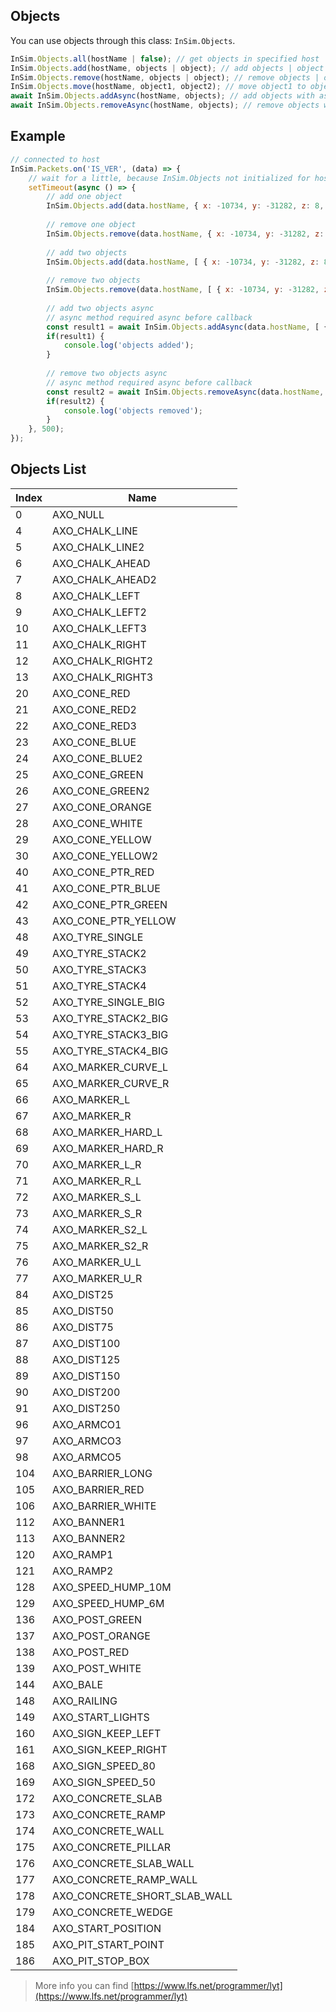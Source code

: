 ## Objects
You can use objects through this class: `InSim.Objects`. 
```js
InSim.Objects.all(hostName | false); // get objects in specified host || or all objects in all hosts
InSim.Objects.add(hostName, objects | object); // add objects | object
InSim.Objects.remove(hostName, objects | object); // remove objects | object
InSim.Objects.move(hostName, object1, object2); // move object1 to object2
await InSim.Objects.addAsync(hostName, objects); // add objects with async
await InSim.Objects.removeAsync(hostName, objects); // remove objects with async
```

## Example
```js
// connected to host
InSim.Packets.on('IS_VER', (data) => {
    // wait for a little, because InSim.Objects not initialized for host
    setTimeout(async () => {
        // add one object
        InSim.Objects.add(data.hostName, { x: -10734, y: -31282, z: 8, flags: 0, index: 144, heading: 128 });
        
        // remove one object
        InSim.Objects.remove(data.hostName, { x: -10734, y: -31282, z: 8, flags: 0, index: 144, heading: 128 });
        
        // add two objects
        InSim.Objects.add(data.hostName, [ { x: -10734, y: -31282, z: 8, flags: 0, index: 144, heading: 128 }, { x: -10750, y: -31280, z: 8, flags: 0, index: 144, heading: 128 }] );
        
        // remove two objects
        InSim.Objects.remove(data.hostName, [ { x: -10734, y: -31282, z: 8, flags: 0, index: 144, heading: 128 }, { x: -10750, y: -31280, z: 8, flags: 0, index: 144, heading: 128 }] );
        
        // add two objects async
        // async method required async before callback
        const result1 = await InSim.Objects.addAsync(data.hostName, [ { x: -10734, y: -31282, z: 8, flags: 0, index: 144, heading: 128 }, { x: -10750, y: -31280, z: 8, flags: 0, index: 144, heading: 128 }] );
        if(result1) {
            console.log('objects added');
        }
        
        // remove two objects async
        // async method required async before callback
        const result2 = await InSim.Objects.removeAsync(data.hostName, [ { x: -10734, y: -31282, z: 8, flags: 0, index: 144, heading: 128 }, { x: -10750, y: -31280, z: 8, flags: 0, index: 144, heading: 128 }] );
        if(result2) {
            console.log('objects removed');
        }
    }, 500);
});
```

## Objects List
| Index                     | Name                        |
| ------------------------- | -------------------------------- |
| 0 | AXO_NULL |
| 4 | AXO_CHALK_LINE |
| 5 | AXO_CHALK_LINE2 |
| 6 | AXO_CHALK_AHEAD |
| 7 | AXO_CHALK_AHEAD2 |
| 8 | AXO_CHALK_LEFT |
| 9 | AXO_CHALK_LEFT2 |
| 10 | AXO_CHALK_LEFT3 |
| 11 | AXO_CHALK_RIGHT |
| 12 | AXO_CHALK_RIGHT2 |
| 13 | AXO_CHALK_RIGHT3 |
| 20 | AXO_CONE_RED |
| 21 | AXO_CONE_RED2 |
| 22 | AXO_CONE_RED3 |
| 23 | AXO_CONE_BLUE |
| 24 | AXO_CONE_BLUE2 |
| 25 | AXO_CONE_GREEN |
| 26 | AXO_CONE_GREEN2 |
| 27 | AXO_CONE_ORANGE |
| 28 | AXO_CONE_WHITE |
| 29 | AXO_CONE_YELLOW |
| 30 | AXO_CONE_YELLOW2 |
| 40 | AXO_CONE_PTR_RED |
| 41 | AXO_CONE_PTR_BLUE |
| 42 | AXO_CONE_PTR_GREEN |
| 43 | AXO_CONE_PTR_YELLOW |
| 48 | AXO_TYRE_SINGLE |
| 49 | AXO_TYRE_STACK2 |
| 50 | AXO_TYRE_STACK3 |
| 51 | AXO_TYRE_STACK4 |
| 52 | AXO_TYRE_SINGLE_BIG |
| 53 | AXO_TYRE_STACK2_BIG |
| 54 | AXO_TYRE_STACK3_BIG |
| 55 | AXO_TYRE_STACK4_BIG |
| 64 | AXO_MARKER_CURVE_L |
| 65 | AXO_MARKER_CURVE_R |
| 66 | AXO_MARKER_L |
| 67 | AXO_MARKER_R |
| 68 | AXO_MARKER_HARD_L |
| 69 | AXO_MARKER_HARD_R |
| 70 | AXO_MARKER_L_R |
| 71 | AXO_MARKER_R_L |
| 72 | AXO_MARKER_S_L |
| 73 | AXO_MARKER_S_R |
| 74 | AXO_MARKER_S2_L |
| 75 | AXO_MARKER_S2_R |
| 76 | AXO_MARKER_U_L |
| 77 | AXO_MARKER_U_R |
| 84 | AXO_DIST25 |
| 85 | AXO_DIST50 |
| 86 | AXO_DIST75 |
| 87 | AXO_DIST100 |
| 88 | AXO_DIST125 |
| 89 | AXO_DIST150 |
| 90 | AXO_DIST200 |
| 91 | AXO_DIST250 |
| 96 | AXO_ARMCO1 |
| 97 | AXO_ARMCO3 |
| 98 | AXO_ARMCO5 |
| 104 | AXO_BARRIER_LONG |
| 105 | AXO_BARRIER_RED |
| 106 | AXO_BARRIER_WHITE |
| 112 | AXO_BANNER1 |
| 113 | AXO_BANNER2 |
| 120 | AXO_RAMP1 |
| 121 | AXO_RAMP2 |
| 128 | AXO_SPEED_HUMP_10M |
| 129 | AXO_SPEED_HUMP_6M |
| 136 | AXO_POST_GREEN |
| 137 | AXO_POST_ORANGE |
| 138 | AXO_POST_RED |
| 139 | AXO_POST_WHITE |
| 144 | AXO_BALE |
| 148 | AXO_RAILING |
| 149 | AXO_START_LIGHTS |
| 160 | AXO_SIGN_KEEP_LEFT |
| 161 | AXO_SIGN_KEEP_RIGHT |
| 168 | AXO_SIGN_SPEED_80 |
| 169 | AXO_SIGN_SPEED_50 |
| 172 | AXO_CONCRETE_SLAB |
| 173 | AXO_CONCRETE_RAMP |
| 174 | AXO_CONCRETE_WALL |
| 175 | AXO_CONCRETE_PILLAR |
| 176 | AXO_CONCRETE_SLAB_WALL |
| 177 | AXO_CONCRETE_RAMP_WALL |
| 178 | AXO_CONCRETE_SHORT_SLAB_WALL |
| 179 | AXO_CONCRETE_WEDGE |
| 184 | AXO_START_POSITION |
| 185 | AXO_PIT_START_POINT |
| 186 | AXO_PIT_STOP_BOX |

> More info you can find [https://www.lfs.net/programmer/lyt](https://www.lfs.net/programmer/lyt)